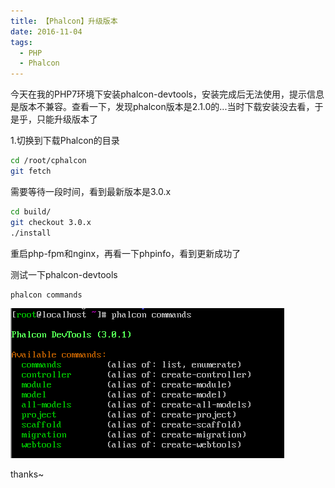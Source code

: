 ```yaml
---
title: 【Phalcon】升级版本
date: 2016-11-04
tags: 
  - PHP
  - Phalcon
---
```


今天在我的PHP7环境下安装phalcon-devtools，安装完成后无法使用，提示信息是版本不兼容。查看一下，发现phalcon版本是2.1.0的...当时下载安装没去看，于是乎，只能升级版本了

1.切换到下载Phalcon的目录

```bash
cd /root/cphalcon
git fetch
```

需要等待一段时间，看到最新版本是3.0.x

```bash
cd build/
git checkout 3.0.x
./install
```

重启php-fpm和nginx，再看一下phpinfo，看到更新成功了

测试一下phalcon-devtools
```bash
phalcon commands
```

![](/images/20161104163956558.jpg)	

thanks~
